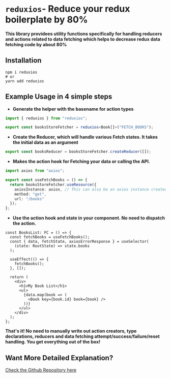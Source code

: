 # `reduxios`- Reduce your redux boilerplate by 80%

**This library providees utility functions specifically for handling reducers and actions related to data fetching which helps to decrease redux data fetching code by about 80%**

## Installation
```
npm i reduxios
# or
yarn add reduxios
```

## Example Usage in 4 simple steps

- **Generate the helper with the basename for action types**

```ts
import { reduxios } from "reduxios";

export const booksStoreFetcher = reduxios<Book[]>("FETCH_BOOKS");
```

-  **Create the Reducer, which will handle various Fetch states.
    It takes the initial data as an argument**

```ts
export const booksReducer = booksStoreFetcher.createReducer([]);
```

-  **Makes the action hook for Fetching your data or calling the API.**

```ts
import axios from "axios";

export const useFetchBooks = () => {
  return booksStoreFetcher.useResource({
    axiosInstance: axios, // This can also be an axios instance created
    method: "get",
    url: "/books"
  });
};
```

- **Use the action hook and state in your component. No need to dispatch the action.**

```tsx
const BooksList: FC = () => {
  const fetchBooks = useFetchBooks();
  const { data, fetchState, axiosErrorResponse } = useSelector(
    (state: RootState) => state.books
  );

  useEffect(() => {
    fetchBooks();
  }, []);

  return (
    <div>
      <h1>My Book List</h1>
      <ul>
        {data.map(book => (
          <Book key={book.id} book={book} />
        ))}
      </ul>
    </div>
  );
};
```

**That's it! No need to manually write out action creators, type declarations, reducers and data fetching attempt/success/failure/reset handling. You get everything out of the box!**

## Want More Detailed Explanation?

[Check the Github Repository here](https://github.com/Oyelowo/lib-steroids/tree/master/packages/reduxios-only)



